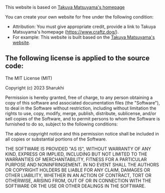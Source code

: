 This website is based on [Takuya Matsuyama's homepage](https://github.com/craftzdog/craftzdog-homepage)

You can create your own website for free under the following condition:
 - Attribution: You must give appropriate credit, provide a link to Takuya Matsuyama's homepage (https://www.craftz.dog/).
 - For example: This website is built based on the <a href='https://www.craftz.dog/' target='_blank'>Takuya Matsuyama's website</a>.

The following license is applied to the source code:
------
The MIT License (MIT)

Copyright (c) 2023 Sharukhi 

Permission is hereby granted, free of charge, to any person obtaining a copy
of this software and associated documentation files (the "Software"), to deal
in the Software without restriction, including without limitation the rights
to use, copy, modify, merge, publish, distribute, sublicense, and/or sell
copies of the Software, and to permit persons to whom the Software is
furnished to do so, subject to the following conditions:

The above copyright notice and this permission notice shall be included in all
copies or substantial portions of the Software.

THE SOFTWARE IS PROVIDED "AS IS", WITHOUT WARRANTY OF ANY KIND, EXPRESS OR
IMPLIED, INCLUDING BUT NOT LIMITED TO THE WARRANTIES OF MERCHANTABILITY,
FITNESS FOR A PARTICULAR PURPOSE AND NONINFRINGEMENT. IN NO EVENT SHALL THE
AUTHORS OR COPYRIGHT HOLDERS BE LIABLE FOR ANY CLAIM, DAMAGES OR OTHER
LIABILITY, WHETHER IN AN ACTION OF CONTRACT, TORT OR OTHERWISE, ARISING FROM,
OUT OF OR IN CONNECTION WITH THE SOFTWARE OR THE USE OR OTHER DEALINGS IN THE
SOFTWARE.
